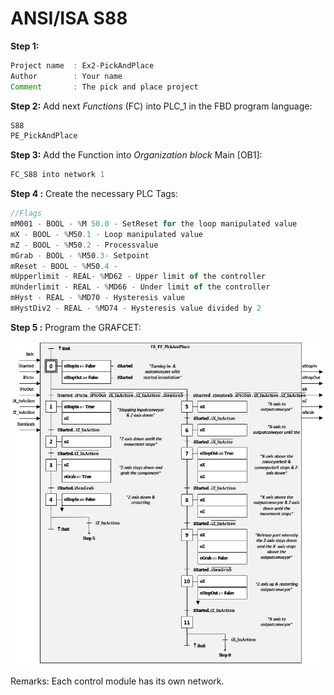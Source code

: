# ANSI/ISA S88

**Step 1:**

 ```javascript
Project name  : Ex2-PickAndPlace
Author        : Your name
Comment       : The pick and place project
```

**Step 2:** Add next *Functions* (FC) into PLC_1 in the FBD program language:
```javascript
S88
PE_PickAndPlace
```
**Step 3:** Add the Function into *Organization block* Main [OB1]:
```javascript
FC_S88 into network 1
```
**Step 4 :** Create the necessary PLC Tags:
```javascript
//Flags
mM001 - BOOL - %M 50.0 - SetReset for the loop manipulated value
mX - BOOL - %M50.1 - Loop manipulated value
mZ - BOOL - %M50.2 - Processvalue
mGrab - BOOL - %M50.3- Setpoint
mReset - BOOL - %M50.4 -
mUpperlimit - REAL- %MD62 - Upper limit of the controller
mUnderlimit - REAL - %MD66 - Under limit of the controller
mHyst - REAL - %MD70 - Hysteresis value
mHystDiv2 - REAL - %MD74 - Hysteresis value divided by 2
```
**Step 5 :** Program the GRAFCET:

![S88 Pick and Place](../Ex02/Images/GRAFCETPnP.jpg "S88 Pick and Place")

Remarks:
Each control module has its own network.
